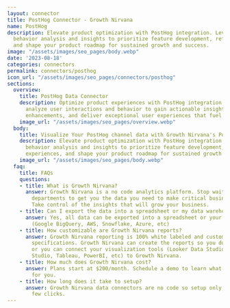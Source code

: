 ```yaml
---
layout: connector
title: PostHog Connector - Growth Nirvana
name: PostHog
description: Elevate product optimization with PostHog integration. Leverage user
  behavior analysis and insights to prioritize feature development, refine user experiences,
  and shape your product roadmap for sustained growth and success.
image: "/assets/images/seo_pages/body.webp"
date: '2023-08-18'
categories: connectors
permalink: connectors/posthog
icon_url: "/assets/images/seo_pages/connectors/posthog"
sections:
  overview:
    title: PostHog Data Connector
    description: Optimize product experiences with PostHog integration. Seamlessly
      analyze user interactions and behavior to gain actionable insights, drive feature
      enhancements, and deliver exceptional user experiences that fuel product growth.
    image_url: "/assets/images/seo_pages/overview.webp"
  body:
    title: Visualize Your PostHog channel data with Growth Nirvana's PostHog Connector
    description: Elevate product optimization with PostHog integration. Leverage user
      behavior analysis and insights to prioritize feature development, refine user
      experiences, and shape your product roadmap for sustained growth and success.
    image_url: "/assets/images/seo_pages/body.webp"
  faq:
    title: FAQs
    questions:
    - title: What is Growth Nirvana?
      answer: Growth Nirvana is a no code analytics platform. Stop waiting for other
        departments to get you the data you need to make critical business decisions.
        Take control of the insights that will grow your business.
    - title: Can I export the data into a spreadsheet or my data warehouse?
      answer: Yes, all data can be exported into a spreadsheet or your data warehouse
        (Google BigQuery, AWS, Snowflake, Azure, etc)
    - title: How customizable are Growth Nirvana reports?
      answer: Growth Nirvana reporting is 100% white labeled and customized to your
        specifications. Growth Nirvana can create the reports so you don’t have to
        or you can connect your visualization tools (Looker Data Studio/Google Data
        Studio, Tableau, PowerBI, etc) to Growth Nirvana.
    - title: How much does Growth Nirvana cost?
      answer: Plans start at $200/month. Schedule a demo to learn what plan is best
        for you.
    - title: How long does it take to setup?
      answer: Growth Nirvana data connectors are no code so setup only requires a
        few clicks.
---
```


